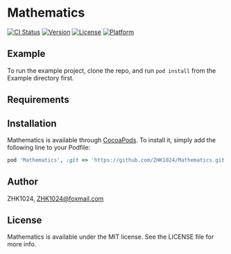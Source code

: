 # Mathematics

[![CI Status](https://img.shields.io/travis/ZHK1024/Mathematics.svg?style=flat)](https://travis-ci.org/ZHK1024/Mathematics)
[![Version](https://img.shields.io/cocoapods/v/Mathematics.svg?style=flat)](https://cocoapods.org/pods/Mathematics)
[![License](https://img.shields.io/cocoapods/l/Mathematics.svg?style=flat)](https://cocoapods.org/pods/Mathematics)
[![Platform](https://img.shields.io/cocoapods/p/Mathematics.svg?style=flat)](https://cocoapods.org/pods/Mathematics)

## Example

To run the example project, clone the repo, and run `pod install` from the Example directory first.

## Requirements

## Installation

Mathematics is available through [CocoaPods](https://cocoapods.org). To install
it, simply add the following line to your Podfile:

```ruby
pod 'Mathematics', :git => 'https://github.com/ZHK1024/Mathematics.git'
```

## Author

ZHK1024, ZHK1024@foxmail.com

## License

Mathematics is available under the MIT license. See the LICENSE file for more info.
